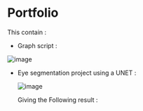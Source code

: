 # Portfolio

This contain :
  - Graph script :

  ![image](https://github.com/Shifoue/Portfolio/assets/69169567/12202d72-b7fc-4814-94ba-b449999e5215)

  - Eye segmentation project using a UNET :

      ![image](https://github.com/Shifoue/Portfolio/assets/69169567/8eb8587b-0d9d-498c-9255-be0b518b7f7e)
    
      Giving the Following result :
          
  
